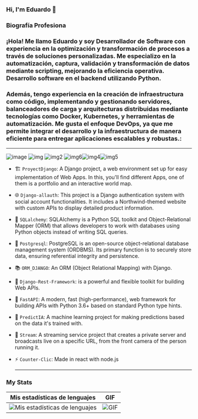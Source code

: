   ### Hi, I'm Eduardo 👋

  ### Biografía Profesiona 
###  ¡Hola! Me llamo Eduardo y soy Desarrollador de Software con experiencia en la optimización y transformación de procesos a través de soluciones personalizadas. Me especializo en la automatización, captura, validación y  transformación de datos mediante scripting, mejorando la eficiencia operativa. Desarrollo software en el backend utilizando Python.

### Además, tengo experiencia en la creación de infraestructura como código, implementando y gestionando servidores, balanceadores de carga y arquitecturas distribuidas mediante tecnologías como Docker, Kubernetes, y herramientas de automatización. Me gusta el enfoque DevOps, ya que me permite integrar el desarrollo y la infraestructura de manera eficiente para entregar aplicaciones escalables y robustas.:
 __________________________________________________________________________________________________________________________________
![image](https://img.shields.io/badge/Django-092E20?style=for-the-badge&logo=django&logoColor=green) ![img](https://img.shields.io/badge/SQLite-07405E?style=for-the-badge&logo=sqlite&logoColor=white)  ![img2](https://img.shields.io/badge/fastapi-109989?style=for-the-badge&logo=FASTAPI&logoColor=white)
![img6](https://img.shields.io/badge/JavaScript-323330?style=for-the-badge&logo=javascript&logoColor=F7DF1E)![img4](https://img.shields.io/badge/Python-FFD43B?style=for-the-badge&logo=python&logoColor=blue)![img5](https://img.shields.io/badge/GIT-E44C30?style=for-the-badge&logo=git&logoColor=white)


- 🏗️ `ProyectDjango`: A Django project, a web environment set up for easy implementation of Web Apps. In this, you'll find different Apps, one of them is a portfolio and an interactive world map.

- 🌐 `Django-allauth`: This project is a Django authentication system with social account functionalities. It includes a Northwind-themed website with custom APIs to display detailed product information.

- 🚀 `SQLalchemy`: SQLAlchemy is a Python SQL toolkit and Object-Relational Mapper (ORM) that allows developers to work with databases using Python objects instead of writing SQL queries.

- 🧠 `Postgresql`: PostgreSQL is an open-source object-relational database management system (ORDBMS). Its primary function is to securely store data, ensuring referential integrity and persistence.

- 📚 `ORM_DJANGO`: An ORM (Object Relational Mapping) with Django.

- 💬 `Django-Rest-Framework`: is a powerful and flexible toolkit for building Web APIs.

- 🚀 `FastAPI`: A modern, fast (high-performance), web framework for building APIs with Python 3.6+ based on standard Python type hints.

- 🧠 `PredictIA`: A machine learning project for making predictions based on the data it's trained with.

- 🎥 `Stream`: A streaming service project that creates a private server and broadcasts live on a specific URL, from the front camera of the person running it.

- ⚡ `Counter-Clic`: Made in react with node.js
  __________________________________________________________________________________________________________________________________
### My Stats

| Mis estadísticas de lenguajes | GIF |
| ------------------------------ | --- |
| ![Mis estadísticas de lenguajes](https://github-readme-stats.vercel.app/api/top-langs/?username=Davidpedo123) | ![GIF](https://media.giphy.com/media/KAq5w47R9rmTuvWOWa/giphy.gif) |

<!--
**Davidpedo123/Davidpedo123** is a ✨ _special_ ✨ repository because its `README.md` (this file) appears on your GitHub profile.

Here are some ideas to get you started:

- 🔭 I’m currently working on ...
- 🌱 I’m currently learning ...
- 👯 I’m looking to collaborate on ...
- 🤔 I’m looking for help with ...
- 💬 Ask me about ...
- 📫 How to reach me: ...
- 😄 Pronouns: ...
- ⚡ Fun fact: ...
-->
